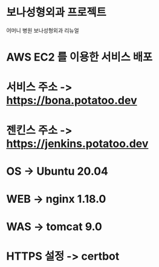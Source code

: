# 보나성형외과 프로젝트
어머니 병원 보나성형외과 리뉴얼


# AWS EC2 를 이용한 서비스 배포
# 서비스 주소 -> https://bona.potatoo.dev
# 젠킨스 주소 -> https://jenkins.potatoo.dev

# OS -> Ubuntu 20.04
# WEB -> nginx 1.18.0
# WAS -> tomcat 9.0
# HTTPS 설정 -> certbot
